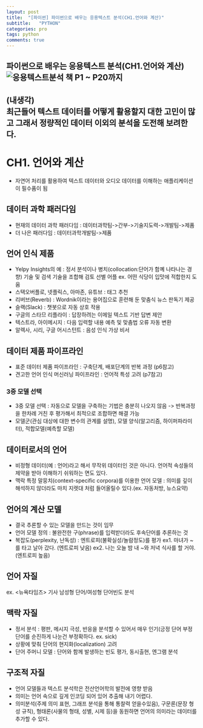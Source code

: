 ```yaml
---
layout: post
title:  "[파이썬] 파이썬으로 배우는 응용텍스트 분석(CH1.언어와 계산)"
subtitle:   "PYTHON"
categories: pro
tags: python
comments: true
---
```


파이썬으로 배우는 응용텍스트 분석(CH1.언어와 계산)
![응용텍스트분석 책](http://image.yes24.com/momo/TopCate2739/MidCate008/273872383.jpg)
P1 ~ P20까지 
---

(내생각)  
최근들어 텍스트 데이터를 어떻게 활용할지 대한 고민이 많고 그래서 정량적인 데이터 이외의 분석을 도전해 보려한다.
---


# CH1. 언어와 계산

- 자연어 처리를 활용하여 텍스트 데이터와 오디오 데이터를 이해하는 애플리케이션이 필수품이 됨

## 데이터 과학 패러다임
- 현재의 데이터 과학 패러다임 : 데이터과학팀->간부->기술지도력->개발팀->제품
- 더 나은 패러다임 : 데이터과학개발팀->제품
  
## 언어 인식 제품
- Yelpy Insights의 예 : 정서 분석이나 병치(collocation:단어가 함꼐 나타나는 경향) 기술 및 검색 기술을 조합해 검토 선별 어플
    ex. 어떤 식당이 입맛에 적합한지 도움  
- 스택오버플로, 넷플릭스, 아마존, 유튜브 : 태그 추천
- 리버브(Reverb) : Wordnik이라는 용어집으로 훈련해 둔 맞춤식 뉴스 판독기 제공
- 슬랙(Slack) : 챗봇으로 자동 상호 작용
- 구글의 스타므 리플라이 : 답장하려는 이메일 텍스트 기반 답변 제안
- 텍스트라, 아이메시지 : 다음 입력할 내용 예측 및 맞춤법 오류 자동 변환
- 알렉사, 시리, 구글 어시스턴트 : 음성 인식 가상 비서
  
## 데이터 제품 파이프라인
- 표준 데이터 제품 파이프라인 : 구축단계, 배포단계의 반복 과정 (p6참고)
- 견고한 언어 인식 머신러닝 파이프라인 : 언어적 특성 고려 (p7참고)
  
### 3중 모델 선택
- 3중 모델 선택 : 자동으로 모델을 구축하는 기법은 충분히 나오지 않음 -> 반복과정을 한차례 거친 후 평가해서 최적으로 조합하면 해결 가능
- 모델군(관심 대상에 대한 변수의 관계를 설명), 모델 양식(알고리즘, 하이퍼파라미터), 적합모델(예측할 모델)
  
## 데이터로서의 언어
- 비정형 데이터(예 : 언어)라고 해서 무작위 데이터인 것은 아니다. 언어적 속성들의 제약을 받아 이해하기 쉬워하는 면도 있다.
- 맥락 특정 말뭉치(context-specific corpora)를 이용한 언어 모델 : 의미를 깊이 해석하지 않더라도 마치 지렛대 처럼 들어올릴수 있다.(ex. 자동처방, 뉴스요약)
  
## 언어의 계산 모델
- 결국 추론할 수 있는 모델을 만드는 것이 임무
- 언어 모델 정의 : 불완전한 구(phrase)를 입력받더라도 후속단어를 추론하는 것
- 복잡도(perplexity, 난독성) : 엔트로피(불확실성/놀람정도)를 평가
    ex1. 마녀가 ~를 타고 날아 갔다. (엔트로피 낮음)
    ex2. 나는 오늘 밤 내 ~와 저녁 식사를 할 거야. (엔트로피 높음)
  
## 언어 자질
ex. <뉴욕타임즈> 기사 남성형 단어/여성형 단어빈도 분석

## 맥락 자질
- 정서 분석 : 평판, 메시지 극성, 반응을 분석할 수 있어서 매우 인기(긍정 단어 부정단어를 순진하게 나눈건 부정확하다. ex. sick)
- 상황에 맞춰 단어의 현지화(localization) 고려
- 단어 주머니 모델 : 단어와 함께 발생하는 빈도 평가, 동시출현, 엔그램 분석

## 구조적 자질
- 언어 모델들과 텍스트 분석학은 전산언어학의 발전에 영향 받음
- 의미는 언어 속으로 깊게 인코딩 되어 있어 추출해 내기 어렵다.
- 의미분석(주제 의미 표현, 그래프 분석을 통해 통찰력 얻을수있음), 구문론(문장 형성 규칙), 형태론(사물의 형태, 성별, 시제 등)을 동원하면 언어의 의미라는 데이터를 추가할 수 있다.
